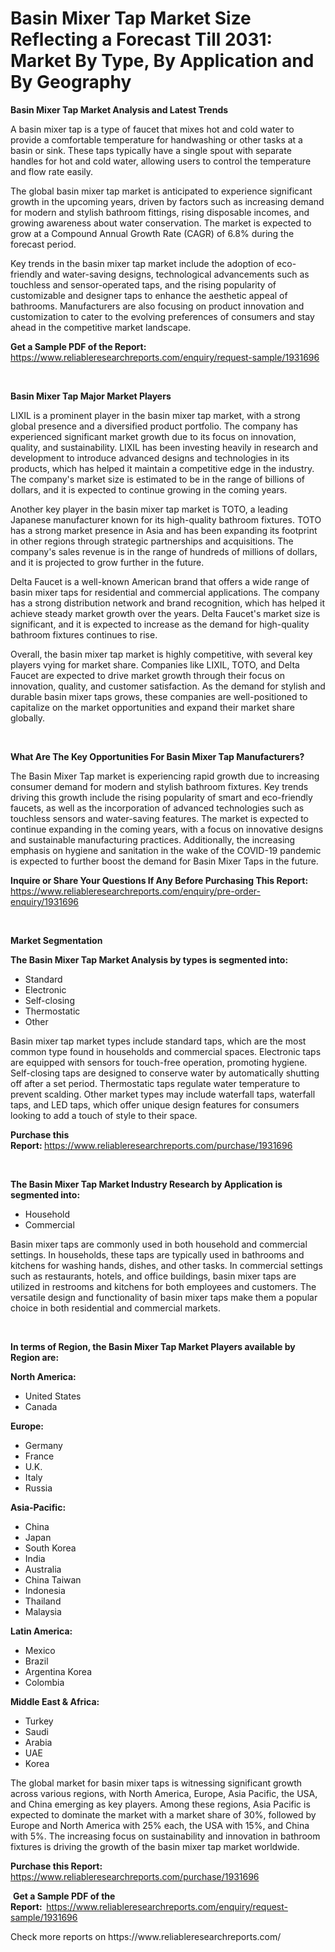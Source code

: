 <p><h1>Basin Mixer Tap Market Size Reflecting a Forecast Till 2031: Market By Type, By Application and By Geography</h1></p><p><strong>Basin Mixer Tap Market Analysis and Latest Trends</strong></p>
<p><p>A basin mixer tap is a type of faucet that mixes hot and cold water to provide a comfortable temperature for handwashing or other tasks at a basin or sink. These taps typically have a single spout with separate handles for hot and cold water, allowing users to control the temperature and flow rate easily.</p><p>The global basin mixer tap market is anticipated to experience significant growth in the upcoming years, driven by factors such as increasing demand for modern and stylish bathroom fittings, rising disposable incomes, and growing awareness about water conservation. The market is expected to grow at a Compound Annual Growth Rate (CAGR) of 6.8% during the forecast period.</p><p>Key trends in the basin mixer tap market include the adoption of eco-friendly and water-saving designs, technological advancements such as touchless and sensor-operated taps, and the rising popularity of customizable and designer taps to enhance the aesthetic appeal of bathrooms. Manufacturers are also focusing on product innovation and customization to cater to the evolving preferences of consumers and stay ahead in the competitive market landscape.</p></p>
<p><strong>Get a Sample PDF of the Report:&nbsp;</strong> <a href="https://www.reliableresearchreports.com/enquiry/request-sample/1931696">https://www.reliableresearchreports.com/enquiry/request-sample/1931696</a></p>
<p>&nbsp;</p>
<p><strong>Basin Mixer Tap Major Market Players</strong></p>
<p><p>LIXIL is a prominent player in the basin mixer tap market, with a strong global presence and a diversified product portfolio. The company has experienced significant market growth due to its focus on innovation, quality, and sustainability. LIXIL has been investing heavily in research and development to introduce advanced designs and technologies in its products, which has helped it maintain a competitive edge in the industry. The company's market size is estimated to be in the range of billions of dollars, and it is expected to continue growing in the coming years.</p><p>Another key player in the basin mixer tap market is TOTO, a leading Japanese manufacturer known for its high-quality bathroom fixtures. TOTO has a strong market presence in Asia and has been expanding its footprint in other regions through strategic partnerships and acquisitions. The company's sales revenue is in the range of hundreds of millions of dollars, and it is projected to grow further in the future.</p><p>Delta Faucet is a well-known American brand that offers a wide range of basin mixer taps for residential and commercial applications. The company has a strong distribution network and brand recognition, which has helped it achieve steady market growth over the years. Delta Faucet's market size is significant, and it is expected to increase as the demand for high-quality bathroom fixtures continues to rise.</p><p>Overall, the basin mixer tap market is highly competitive, with several key players vying for market share. Companies like LIXIL, TOTO, and Delta Faucet are expected to drive market growth through their focus on innovation, quality, and customer satisfaction. As the demand for stylish and durable basin mixer taps grows, these companies are well-positioned to capitalize on the market opportunities and expand their market share globally.</p></p>
<p>&nbsp;</p>
<p><strong>What Are The Key Opportunities For Basin Mixer Tap Manufacturers?</strong></p>
<p><p>The Basin Mixer Tap market is experiencing rapid growth due to increasing consumer demand for modern and stylish bathroom fixtures. Key trends driving this growth include the rising popularity of smart and eco-friendly faucets, as well as the incorporation of advanced technologies such as touchless sensors and water-saving features. The market is expected to continue expanding in the coming years, with a focus on innovative designs and sustainable manufacturing practices. Additionally, the increasing emphasis on hygiene and sanitation in the wake of the COVID-19 pandemic is expected to further boost the demand for Basin Mixer Taps in the future.</p></p>
<p><strong>Inquire or Share Your Questions If Any Before Purchasing This Report:</strong> <a href="https://www.reliableresearchreports.com/enquiry/pre-order-enquiry/1931696">https://www.reliableresearchreports.com/enquiry/pre-order-enquiry/1931696</a></p>
<p>&nbsp;</p>
<p><strong>Market Segmentation</strong></p>
<p><strong>The Basin Mixer Tap Market Analysis by types is segmented into:</strong></p>
<p><ul><li>Standard</li><li>Electronic</li><li>Self-closing</li><li>Thermostatic</li><li>Other</li></ul></p>
<p><p>Basin mixer tap market types include standard taps, which are the most common type found in households and commercial spaces. Electronic taps are equipped with sensors for touch-free operation, promoting hygiene. Self-closing taps are designed to conserve water by automatically shutting off after a set period. Thermostatic taps regulate water temperature to prevent scalding. Other market types may include waterfall taps, waterfall taps, and LED taps, which offer unique design features for consumers looking to add a touch of style to their space.</p></p>
<p><strong>Purchase this Report:&nbsp;</strong><a href="https://www.reliableresearchreports.com/purchase/1931696">https://www.reliableresearchreports.com/purchase/1931696</a></p>
<p>&nbsp;</p>
<p><strong>The Basin Mixer Tap Market Industry Research by Application is segmented into:</strong></p>
<p><ul><li>Household</li><li>Commercial</li></ul></p>
<p><p>Basin mixer taps are commonly used in both household and commercial settings. In households, these taps are typically used in bathrooms and kitchens for washing hands, dishes, and other tasks. In commercial settings such as restaurants, hotels, and office buildings, basin mixer taps are utilized in restrooms and kitchens for both employees and customers. The versatile design and functionality of basin mixer taps make them a popular choice in both residential and commercial markets.</p></p>
<p>&nbsp;</p>
<p><strong>In terms of Region, the Basin Mixer Tap Market Players available by Region are:</strong></p>
<p>
    <p> <strong> North America: </strong>
        <ul>
            <li>United States</li>
            <li>Canada</li>
        </ul>
        </p> 
    <p> <strong> Europe: </strong>
        <ul>
            <li>Germany</li>
            <li>France</li>
            <li>U.K.</li>
            <li>Italy</li>
            <li>Russia</li>
        </ul>
        </p> 
    <p> <strong> Asia-Pacific: </strong>
        <ul>
            <li>China</li>
            <li>Japan</li>
            <li>South Korea</li>
            <li>India</li>
            <li>Australia</li>
            <li>China Taiwan</li>
            <li>Indonesia</li>
            <li>Thailand</li>
            <li>Malaysia</li>
        </ul>
        </p> 
    <p> <strong> Latin America: </strong>
        <ul>
            <li>Mexico</li>
            <li>Brazil</li>
            <li>Argentina Korea</li>
            <li>Colombia</li>
        </ul>
        </p> 
    <p> <strong> Middle East & Africa: </strong>
        <ul>
            <li>Turkey</li>
            <li>Saudi</li>
            <li>Arabia</li>
            <li>UAE</li>
            <li>Korea</li>
        </ul>
    </p>
    </p>
<p><p>The global market for basin mixer taps is witnessing significant growth across various regions, with North America, Europe, Asia Pacific, the USA, and China emerging as key players. Among these regions, Asia Pacific is expected to dominate the market with a market share of 30%, followed by Europe and North America with 25% each, the USA with 15%, and China with 5%. The increasing focus on sustainability and innovation in bathroom fixtures is driving the growth of the basin mixer tap market worldwide.</p></p>
<p><strong>Purchase this Report: </strong><a href="https://www.reliableresearchreports.com/purchase/1931696">https://www.reliableresearchreports.com/purchase/1931696</a></p>
<p>&nbsp;<strong>Get a Sample PDF of the Report:&nbsp;&nbsp;</strong><a href="https://www.reliableresearchreports.com/enquiry/request-sample/1931696">https://www.reliableresearchreports.com/enquiry/request-sample/1931696</a></p>
<p><strong></strong></p>
<p>Check more reports on https://www.reliableresearchreports.com/</p>